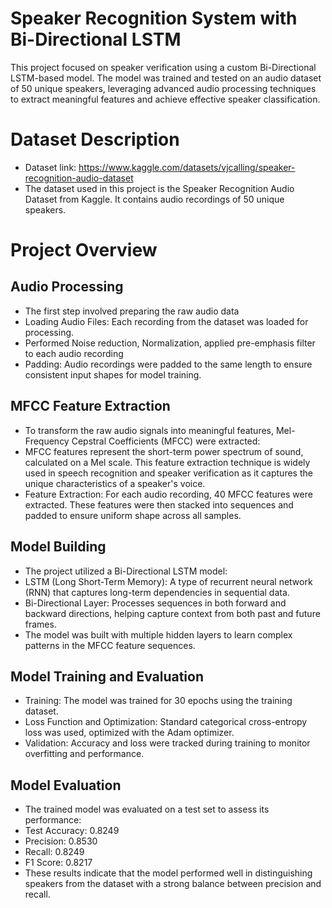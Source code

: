 # Speaker Recognition System with Bi-Directional LSTM

This  project focused on speaker verification using a custom Bi-Directional LSTM-based model. The model was trained and tested on an audio dataset of 50 unique speakers, leveraging advanced audio processing techniques to extract meaningful features and achieve effective speaker classification.

# Dataset Description 
* Dataset link: https://www.kaggle.com/datasets/vjcalling/speaker-recognition-audio-dataset
* The dataset used in this project is the Speaker Recognition Audio Dataset from Kaggle. It contains audio recordings of 50 unique speakers.

# Project Overview

## Audio Processing
* The first step involved preparing the raw audio data
* Loading Audio Files: Each recording from the dataset was loaded for processing. 
* Performed Noise reduction, Normalization, applied pre-emphasis filter to each audio recording
* Padding: Audio recordings were padded to the same length to ensure consistent input shapes for model training.

## MFCC Feature Extraction
* To transform the raw audio signals into meaningful features, Mel-Frequency Cepstral Coefficients (MFCC) were extracted:
* MFCC features represent the short-term power spectrum of sound, calculated on a Mel scale. This feature extraction technique is widely used in speech recognition and speaker verification as it captures the unique characteristics of a speaker's voice.
* Feature Extraction: For each audio recording, 40 MFCC features were extracted. These features were then stacked into sequences and padded to ensure uniform shape across all samples.
  
## Model Building
* The project utilized a Bi-Directional LSTM model:
* LSTM (Long Short-Term Memory): A type of recurrent neural network (RNN) that captures long-term dependencies in sequential data.
* Bi-Directional Layer: Processes sequences in both forward and backward directions, helping capture context from both past and future frames.
* The model was built with multiple hidden layers to learn complex patterns in the MFCC feature sequences.
  
## Model Training and Evaluation
* Training: The model was trained for 30 epochs using the training dataset.
* Loss Function and Optimization: Standard categorical cross-entropy loss was used, optimized with the Adam optimizer.
* Validation: Accuracy and loss were tracked during training to monitor overfitting and performance.

## Model Evaluation
* The trained model was evaluated on a test set to assess its performance:
* Test Accuracy: 0.8249
* Precision: 0.8530
* Recall: 0.8249
* F1 Score: 0.8217
* These results indicate that the model performed well in distinguishing speakers from the dataset with a strong balance between precision and recall.

